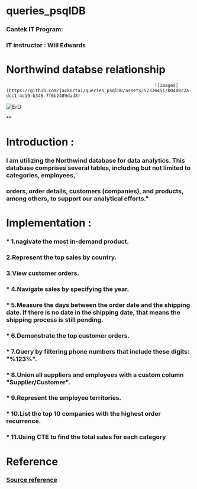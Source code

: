 # queries_psqlDB
### Cantek IT Program:
### IT instructor : Will Edwards


# Northwind databse relationship
                                                            ![images](https://github.com/jackorta1/queries_psqlDB/assets/52336451/b0400c2a-dcc1-4c19-b345-7f6b2489dad8)
![ErD](https://github.com/jackorta1/queries_psqlDB/assets/52336451/8f2cc54c-7c1c-4813-a357-476ee63b40d7)



**
# Introduction :


###   I am utilizing the Northwind database for data analytics. This database comprises several tables, including but not limited to categories, employees, 
### orders, order details, customers (companies), and products, among others, to support our analytical efforts."

# Implementation : 

### * 1.nagivate  the most in-demand product.
###   2.Represent the top sales by country.
###  3.View customer orders.
### * 4.Navigate sales by specifying the year.
### * 5.Measure the days between the order date and the shipping date. If there is no date in the shipping date, that means the shipping process is still pending.
### * 6.Demonstrate the top customer orders.
### * 7.Query by filtering phone numbers that include these digits: "%123%".
### * 8.Union all suppliers and employees with a custom column "Supplier/Customer".
### * 9.Represent the employee territories.
### * 10.List the top 10 companies with the highest order recurrence.
### * 11.Using CTE to find the total sales for each category


# Reference 
###  [Source reference](https://github.com/pthom/northwind_psql/blob/master/northwind.sql)
 

